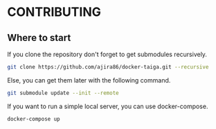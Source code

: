 CONTRIBUTING
============

Where to start
--------------

If you clone the repository don't forget to get submodules recursively.

```bash
git clone https://github.com/ajira86/docker-taiga.git --recursive
```

Else, you can get them later with the following command.

```bash
git submodule update --init --remote
```

If you want to run a simple local server, you can use docker-compose.

```bash
docker-compose up
```
